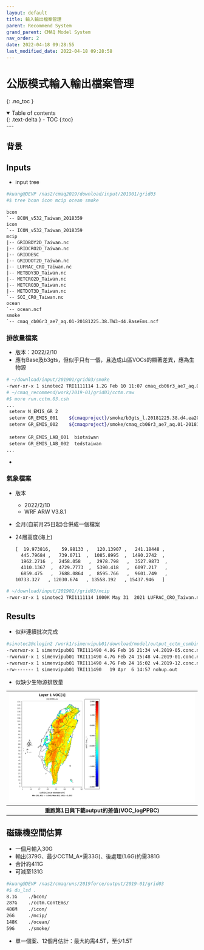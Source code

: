 ```yaml
---
layout: default
title: 輸入輸出檔案管理
parent: Recommend System
grand_parent: CMAQ Model System
nav_order: 2
date: 2022-04-18 09:28:55
last_modified_date: 2022-04-18 09:28:58
---
```


# 公版模式輸入輸出檔案管理
{: .no_toc }

<details open markdown="block">
  <summary>
    Table of contents
  </summary>
  {: .text-delta }
- TOC
{:toc}
</details>
---

## 背景

## Inputs
- input tree

```bash
#kuang@DEVP /nas2/cmaq2019/download/input/201901/grid03
#$ tree bcon icon mcip ocean smoke
```

    bcon
    `-- BCON_v532_Taiwan_2018359
    icon
    `-- ICON_v532_Taiwan_2018359
    mcip
    |-- GRIDBDY2D_Taiwan.nc
    |-- GRIDCRO2D_Taiwan.nc
    |-- GRIDDESC
    |-- GRIDDOT2D_Taiwan.nc
    |-- LUFRAC_CRO_Taiwan.nc
    |-- METBDY3D_Taiwan.nc
    |-- METCRO2D_Taiwan.nc
    |-- METCRO3D_Taiwan.nc
    |-- METDOT3D_Taiwan.nc
    `-- SOI_CRO_Taiwan.nc
    ocean
    `-- ocean.ncf
    smoke
    `-- cmaq_cb06r3_ae7_aq.01-20181225.38.TW3-d4.BaseEms.ncf


### 排放量檔案
- 版本：2022/2/10
- 應有Base及b3gts，但似乎只有一個，且造成山區VOCs的顯著差異，應為生物源

```bash
# ~/download/input/201901/grid03/smoke
-rwxr-xr-x 1 sinotec2 TRI1111114 1.2G Feb 10 11:07 cmaq_cb06r3_ae7_aq.01-20181225.38.TW3-d4.BaseEms.tar.gz
# ~/cmaq_recommend/work/2019-01/grid03/cctm.raw
#$ more run.cctm.03.csh
...
 setenv N_EMIS_GR 2
 setenv GR_EMIS_001    ${cmaqproject}/smoke/b3gts_l.20181225.38.d4.ea2019_d4.ncf
 setenv GR_EMIS_002    ${cmaqproject}/smoke/cmaq_cb06r3_ae7_aq.01-20181225.38.TW3-d4.ContEms.ncf

 setenv GR_EMIS_LAB_001  biotaiwan
 setenv GR_EMIS_LAB_002  tedstaiwan
...
```
- 

### 氣象檔案
- 版本
  - 2022/2/10
  - WRF ARW V3.8.1
- 全月(自前月25日起)合併成一個檔案
- 24層高度(海上)


      [  19.973816,    59.98133 ,   120.13907 ,   241.18448 ,
        445.79684 ,   739.0711  ,  1085.8995  ,  1490.2742  ,
        1962.2716  ,  2458.058   ,  2978.798   ,  3527.9873  ,
        4110.1367  ,  4729.7773  ,  5390.418   ,  6097.217   ,
        6859.475   ,  7688.0864  ,  8595.766   ,  9601.749   ,
      10733.327   , 12030.674   , 13558.192   , 15437.946   ]


```bash
# ~/download/input/201901//grid03/mcip
-rwxr-xr-x 1 sinotec2 TRI1111114 1000K May 31  2021 LUFRAC_CRO_Taiwan.nc
```

## Results
- 似非連續批次完成

```bash
#sinotec2@clogin2 /work1/simenvipub01/download/model/output_cctm_combine
-rwxrwxr-x 1 simenvipub01 TRI111490 4.8G Feb 16 21:34 v4.2019-05.conc.nc
-rwxrwxr-x 1 simenvipub01 TRI111490 4.7G Feb 24 15:48 v4.2019-01.conc.nc
-rwxrwxr-x 1 simenvipub01 TRI111490 4.7G Feb 24 16:02 v4.2019-12.conc.nc
-rw------- 1 simenvipub01 TRI111490   19 Apr  6 14:57 nohup.out
```
- 似缺少生物源排放量

| ![Old-New_dVOCs.gif](https://github.com/sinotec2/Focus-on-Air-Quality/raw/main/assets/images/Old-New_dVOCs.gif) |
|:--:|
| <b>重跑第1日與下載output的差值(VOC_logPPBC)</b>|



## 磁碟機空間估算
- 一個月輸入30G
- 輸出(379G、最少CCTM_A*需33G)、後處理(1.6G)約需381G
- 合計約411G
- 可減至131G


```bash
#kuang@DEVP /nas2/cmaqruns/2019force/output/2019-01/grid03
#$ du_lsd .
8.1G    ./bcon/
287G    ./cctm.ContEms/
486M    ./icon/
26G     ./mcip/
148K    ./ocean/
59G     ./smoke/
```
- 單一個案、12個月估計：最大約需4.5T，至少1.5T
